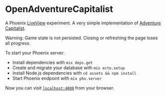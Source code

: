 # OpenAdventureCapitalist

A Phoenix [LiveView](https://github.com/phoenixframework/phoenix_live_view) experiment. A very simple implementation of [Adventure Capitalist](https://en.wikipedia.org/wiki/AdVenture_Capitalist).

Warning: Game state is not persisted. Closing or refreshing the page loses all progress.

To start your Phoenix server:

  * Install dependencies with `mix deps.get`
  * Create and migrate your database with `mix ecto.setup`
  * Install Node.js dependencies with `cd assets && npm install`
  * Start Phoenix endpoint with `mix phx.server`

Now you can visit [`localhost:4000`](http://localhost:4000) from your browser.
